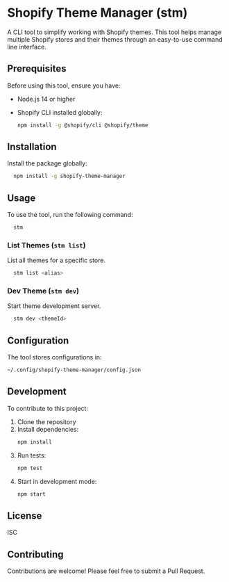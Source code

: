 # Shopify Theme Manager (stm)

A CLI tool to simplify working with Shopify themes. This tool helps manage multiple Shopify stores and their themes through an easy-to-use command line interface.

## Prerequisites

Before using this tool, ensure you have:

- Node.js 14 or higher
- Shopify CLI installed globally:

  ```bash
  npm install -g @shopify/cli @shopify/theme

  ```

## Installation

Install the package globally:

```bash
  npm install -g shopify-theme-manager
```

## Usage

To use the tool, run the following command:

```bash
  stm
```

### List Themes (`stm list`)

List all themes for a specific store.

```bash
  stm list <alias>
```

### Dev Theme (`stm dev`)

Start theme development server.

```bash
  stm dev <themeId>
```

## Configuration

The tool stores configurations in:

```bash
~/.config/shopify-theme-manager/config.json
```

## Development

To contribute to this project:

1. Clone the repository
2. Install dependencies:
   ```bash
   npm install
   ```
3. Run tests:
   ```bash
   npm test
   ```
4. Start in development mode:
   ```bash
   npm start
   ```

## License

ISC

## Contributing

Contributions are welcome! Please feel free to submit a Pull Request.
